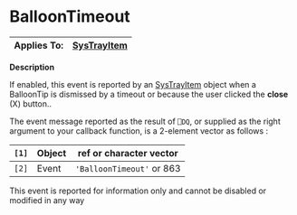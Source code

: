 




<h1 class="heading"><span class="name">BalloonTimeout</span></h1>

| Applies To: | [SysTrayItem](./systrayitem.md) |
| --- | ---  |


**Description**


If enabled, this event is reported by an [SysTrayItem](./systrayitem.md) object when a BalloonTip  is dismissed by a timeout or because the user clicked the **close** (X) button..


The event message reported as the result of `⎕DQ`, or supplied as the right argument to your callback function, is a 2-element vector as follows :


| `[1]` | Object | ref or character vector |
| --- | --- | ---  |
| `[2]` | Event | `'BalloonTimeout'` or 863 |


This event is reported for information only and cannot be disabled or modified in any way



